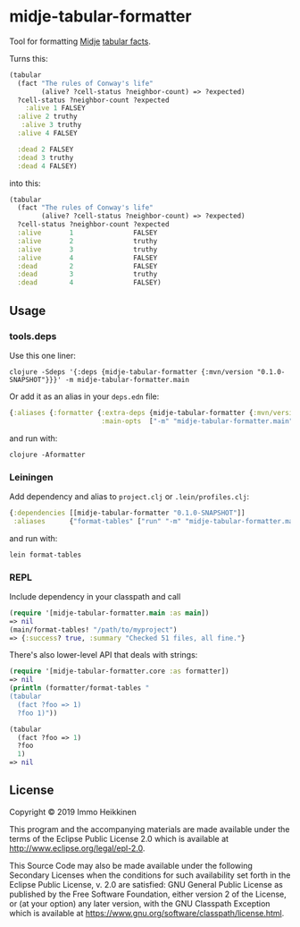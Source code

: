 # midje-tabular-formatter

Tool for formatting [Midje](https://github.com/marick/Midje) [tabular facts](https://github.com/marick/Midje/wiki/Tabular-facts).

Turns this:

```clojure
(tabular
  (fact "The rules of Conway's life"
        (alive? ?cell-status ?neighbor-count) => ?expected)
  ?cell-status ?neighbor-count ?expected
    :alive 1 FALSEY
  :alive 2 truthy
   :alive 3 truthy
  :alive 4 FALSEY

  :dead 2 FALSEY
  :dead 3 truthy
  :dead 4 FALSEY)
```

into this:

```clojure
(tabular
  (fact "The rules of Conway's life"
        (alive? ?cell-status ?neighbor-count) => ?expected)
  ?cell-status ?neighbor-count ?expected
  :alive       1               FALSEY
  :alive       2               truthy
  :alive       3               truthy
  :alive       4               FALSEY
  :dead        2               FALSEY
  :dead        3               truthy
  :dead        4               FALSEY)
```

## Usage

### tools.deps

Use this one liner:

```
clojure -Sdeps '{:deps {midje-tabular-formatter {:mvn/version "0.1.0-SNAPSHOT"}}}' -m midje-tabular-formatter.main
```

Or add it as an alias in your `deps.edn` file:

```clojure
{:aliases {:formatter {:extra-deps {midje-tabular-formatter {:mvn/version "0.1.0-SNAPSHOT"}}
                       :main-opts  ["-m" "midje-tabular-formatter.main"]}}}
```

and run with:

```
clojure -Aformatter
```

### Leiningen

Add dependency and alias to `project.clj` or `.lein/profiles.clj`:

```clojure
{:dependencies [[midje-tabular-formatter "0.1.0-SNAPSHOT"]]
 :aliases      {"format-tables" ["run" "-m" "midje-tabular-formatter.main"]}}
```

and run with:

```
lein format-tables
```

### REPL

Include dependency in your classpath and call

```clojure
(require '[midje-tabular-formatter.main :as main])
=> nil
(main/format-tables! "/path/to/myproject")
=> {:success? true, :summary "Checked 51 files, all fine."}
```

There's also lower-level API that deals with strings:

```clojure
(require '[midje-tabular-formatter.core :as formatter])
=> nil
(println (formatter/format-tables "
(tabular
  (fact ?foo => 1)
  ?foo 1)"))

(tabular
  (fact ?foo => 1)
  ?foo
  1)
=> nil
```

## License

Copyright © 2019 Immo Heikkinen

This program and the accompanying materials are made available under the
terms of the Eclipse Public License 2.0 which is available at
http://www.eclipse.org/legal/epl-2.0.

This Source Code may also be made available under the following Secondary
Licenses when the conditions for such availability set forth in the Eclipse
Public License, v. 2.0 are satisfied: GNU General Public License as published by
the Free Software Foundation, either version 2 of the License, or (at your
option) any later version, with the GNU Classpath Exception which is available
at https://www.gnu.org/software/classpath/license.html.
